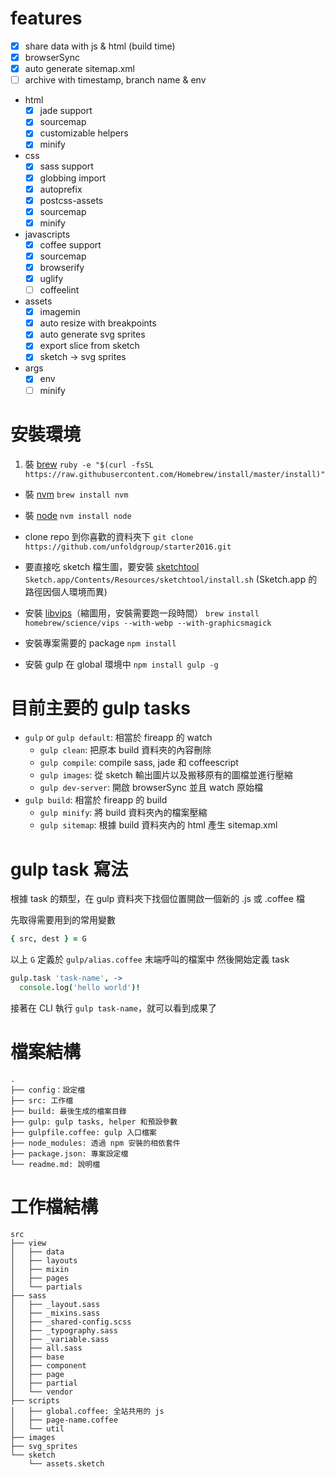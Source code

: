 # features
- [x] share data with js & html (build time)
- [x] browserSync
- [x] auto generate sitemap.xml
- [ ] archive with timestamp, branch name & env
- html
  - [x] jade support
  - [x] sourcemap
  - [x] customizable helpers
  - [x] minify
- css
  - [x] sass support
  - [x] globbing import
  - [x] autoprefix
  - [x] postcss-assets
  - [x] sourcemap
  - [x] minify
- javascripts
  - [x] coffee support
  - [x] sourcemap
  - [x] browserify
  - [x] uglify
  - [ ] coffeelint
- assets
  - [x] imagemin
  - [x] auto resize with breakpoints
  - [x] auto generate svg sprites
  - [x] export slice from sketch
  - [x] sketch -> svg sprites
- args
  - [x] env
  - [ ] minify

# 安裝環境
1. 裝 [brew](http://brew.sh/index_zh-tw.html)
`ruby -e "$(curl -fsSL https://raw.githubusercontent.com/Homebrew/install/master/install)"`

- 裝 [nvm](https://github.com/creationix/nvm)
`brew install nvm`

- 裝 [node](https://nodejs.org/en/)
`nvm install node`

- clone repo 到你喜歡的資料夾下
`git clone https://github.com/unfoldgroup/starter2016.git`

- 要直接吃 sketch 檔生圖，要安裝 [sketchtool](http://www.sketchapp.com/tool/)
`Sketch.app/Contents/Resources/sketchtool/install.sh`
(Sketch.app 的路徑因個人環境而異)

- 安裝 [libvips](https://github.com/jcupitt/libvips)（縮圖用，安裝需要跑一段時間）
`brew install homebrew/science/vips --with-webp --with-graphicsmagick`

- 安裝專案需要的 package
`npm install`

- 安裝 gulp 在 global 環境中
`npm install gulp -g`

# 目前主要的 gulp tasks
- `gulp` or `gulp default`: 相當於 fireapp 的 watch
  - `gulp clean`: 把原本 build 資料夾的內容刪除
  - `gulp compile`: compile sass, jade 和 coffeescript
  - `gulp images`: 從 sketch 輸出圖片以及搬移原有的圖檔並進行壓縮
  - `gulp dev-server`: 開啟 browserSync 並且 watch 原始檔
- `gulp build`: 相當於 fireapp 的 build
  - `gulp minify`: 將 build 資料夾內的檔案壓縮
  - `gulp sitemap`: 根據 build 資料夾內的 html 產生 sitemap.xml

# gulp task 寫法
根據 task 的類型，在 gulp 資料夾下找個位置開啟一個新的 .js 或 .coffee 檔

先取得需要用到的常用變數

```coffee
{ src, dest } = G
```
以上 `G` 定義於 `gulp/alias.coffee` 末端呼叫的檔案中
然後開始定義 task

```coffee
gulp.task 'task-name', ->
  console.log('hello world')!
```

接著在 CLI 執行 `gulp task-name`，就可以看到成果了

# 檔案結構
```
.
├── config：設定檔
├── src: 工作檔
├── build: 最後生成的檔案目錄
├── gulp: gulp tasks, helper 和預設參數
├── gulpfile.coffee: gulp 入口檔案
├── node_modules: 透過 npm 安裝的相依套件
├── package.json: 專案設定檔
└── readme.md: 說明檔
```


# 工作檔結構
```
src
├── view
│   ├── data
│   ├── layouts
│   ├── mixin
│   ├── pages
│   └── partials
├── sass
│   ├── _layout.sass
│   ├── _mixins.sass
│   ├── _shared-config.scss
│   ├── _typography.sass
│   ├── _variable.sass
│   ├── all.sass
│   ├── base
│   ├── component
│   ├── page
│   ├── partial
│   └── vendor
├── scripts
│   ├── global.coffee: 全站共用的 js
│   ├── page-name.coffee
│   └── util
├── images
├── svg_sprites
└── sketch
    └── assets.sketch
```
